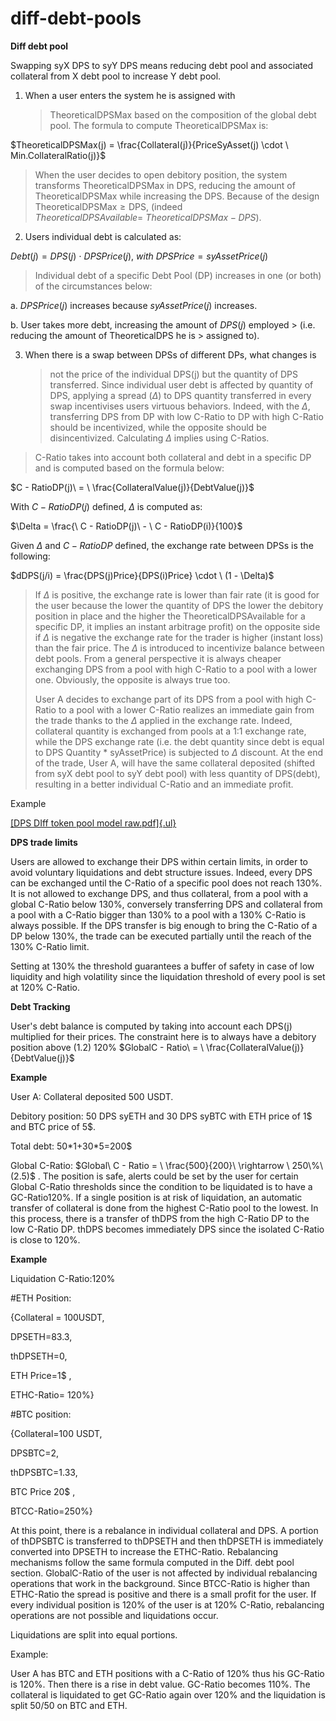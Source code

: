 # diff-debt-pools

**Diff debt pool**

Swapping syX DPS to syY DPS means reducing debt pool and associated
collateral from X debt pool to increase Y debt pool.

1.  When a user enters the system he is assigned with
    > $\text{TheoreticalDPSMax}$ based on the composition of the global
    > debt pool. The formula to compute $\text{TheoreticalDPSMax}$ is:

$TheoreticalDPSMax(j) = \frac{Collateral(j)}{PriceSyAsset(j) \cdot \ Min.CollateralRatio(j)}$

> When the user decides to open debitory position, the system transforms
> $\text{TheoreticalDPSMax}$ in $\text{DPS}$, reducing the amount of
> $\text{TheoreticalDPSMax}$ while increasing the $\text{DPS}$. Because
> of the design $\text{TheoreticalDPSMax} \geq \text{DPS}$, (indeed
> $TheoreticalDPSAvailable = \ TheoreticalDPSMax - DPS$).

2.  Users individual debt is calculated as:

$Debt(j) = DPS(j)\  \cdot \ DPSPrice(j),\ with\ DPSPrice = syAssetPrice(j)$

> Individual debt of a specific Debt Pool (DP) increases in one (or
> both) of the circumstances below:

a.  $DPSPrice(j)$ increases because $syAssetPrice(j)$ increases.

b.  User takes more debt, increasing the amount of $DPS(j)$ employed
    > (i.e. reducing the amount of $\text{TheoreticalDPS}$ he is
    > assigned to).


3.  When there is a swap between DPSs of different DPs, what changes is
    > not the price of the individual DPS(j) but the quantity of DPS
    > transferred. Since individual user debt is affected by quantity of
    > DPS, applying a spread ($\Delta$) to DPS quantity transferred in
    > every swap incentivises users virtuous behaviors. Indeed, with the
    > $\Delta$, transferring DPS from DP with low C-Ratio to DP with
    > high C-Ratio should be incentivized, while the opposite should be
    > disincentivized. Calculating $\Delta$ implies using C-Ratios.

> C-Ratio takes into account both collateral and debt in a specific DP
> and is computed based on the formula below:

$C - RatioDP(j)\  = \ \frac{CollateralValue(j)}{DebtValue(j)}$

With $C - RatioDP(j)$ defined, $\Delta$ is computed as:

$\Delta = \frac{\ C - RatioDP(j)\  - \ C - RatioDP(i)}{100}$

Given $\Delta$ and $C - RatioDP$ defined, the exchange rate between DPSs
is the following:

$dDPS(j/i) = \frac{DPS(j)Price}{DPS(i)Price} \cdot \ (1 - \Delta)$

> If $\Delta$ is positive, the exchange rate is lower than fair rate (it
> is good for the user because the lower the quantity of DPS the lower
> the debitory position in place and the higher the
> $\text{TheoreticalDPSAvailable}$ for a specific DP, it implies an
> instant arbitrage profit) on the opposite side if $\Delta$ is negative
> the exchange rate for the trader is higher (instant loss) than the
> fair price. The $\Delta$ is introduced to incentivize balance between
> debt pools. From a general perspective it is always cheaper exchanging
> DPS from a pool with high C-Ratio to a pool with a lower one.
> Obviously, the opposite is always true too.
>
> User A decides to exchange part of its DPS from a pool with high
> C-Ratio to a pool with a lower C-Ratio realizes an immediate gain from
> the trade thanks to the $\Delta$ applied in the exchange rate. Indeed,
> collateral quantity is exchanged from pools at a 1:1 exchange rate,
> while the DPS exchange rate (i.e. the debt quantity since debt is
> equal to DPS Quantity \* syAssetPrice) is subjected to $\Delta$
> discount. At the end of the trade, User A, will have the same
> collateral deposited (shifted from syX debt pool to syY debt pool)
> with less quantity of DPS(debt), resulting in a better individual
> C-Ratio and an immediate profit.

Example

[[DPS DIff token pool model
raw.pdf]{.ul}](https://drive.google.com/file/d/1-UfxustesZvExcEnLqb6zJ47DZtQfb5f/view?usp=sharing)

**DPS trade limits**

Users are allowed to exchange their DPS within certain limits, in order
to avoid voluntary liquidations and debt structure issues. Indeed, every
DPS can be exchanged until the C-Ratio of a specific pool does not reach
130%. It is not allowed to exchange DPS, and thus collateral, from a
pool with a global C-Ratio below 130%, conversely transferring DPS and
collateral from a pool with a C-Ratio bigger than 130% to a pool with a
130% C-Ratio is always possible. If the DPS transfer is big enough to
bring the C-Ratio of a DP below 130%, the trade can be executed
partially until the reach of the 130% C-Ratio limit.

Setting at 130% the threshold guarantees a buffer of safety in case of
low liquidity and high volatility since the liquidation threshold of
every pool is set at 120% C-Ratio.

**Debt Tracking**

User's debt balance is computed by taking into account each DPS(j)
multiplied for their prices. The constraint here is to always have a
debitory position above (1.2) 120%
$GlobalC - Ratio\  = \ \frac{CollateralValue(j)}{DebtValue(j)}$

**Example**

User A: Collateral deposited 500 USDT.

Debitory position: 50 DPS syETH and 30 DPS syBTC with ETH price of 1\$
and BTC price of 5\$.

Total debt: 50\*1+30\*5=200\$

Global C-Ratio:
$Global\ C - Ratio = \ \frac{500}{200}\  \rightarrow \ 250\%\ (2.5)$ .
The position is safe, alerts could be set by the user for certain Global
C-Ratio thresholds since the condition to be liquidated is to have a
GC-Ratio120%. If a single position is at risk of liquidation, an
automatic transfer of collateral is done from the highest C-Ratio pool
to the lowest. In this process, there is a transfer of thDPS from the
high C-Ratio DP to the low C-Ratio DP. thDPS becomes immediately DPS
since the isolated C-Ratio is close to 120%.

**Example**

Liquidation C-Ratio:120%

#ETH Position: 

\{Collateral = 100USDT,

DPSETH=83.3,

thDPSETH=0,

ETH Price=1\$ ,

ETHC-Ratio= 120%\}

#BTC position: 

\{Collateral=100 USDT,

DPSBTC=2,

thDPSBTC=1.33,

BTC Price 20\$ ,

BTCC-Ratio=250%\}

At this point, there is a rebalance in individual collateral and DPS. A
portion of thDPSBTC is transferred to thDPSETH and then thDPSETH is
immediately converted into DPSETH to increase the ETHC-Ratio.
Rebalancing mechanisms follow the same formula computed in the Diff.
debt pool section. GlobalC-Ratio of the user is not affected by
individual rebalancing operations that work in the background. Since
BTCC-Ratio is higher than ETHC-Ratio the spread is positive and there is
a small profit for the user. If every individual position is 120% of the
user is at 120% C-Ratio, rebalancing operations are not possible and
liquidations occur.

Liquidations are split into equal portions.

Example:

User A has BTC and ETH positions with a C-Ratio of 120% thus his
GC-Ratio is 120%. Then there is a rise in debt value. GC-Ratio becomes
110%. The collateral is liquidated to get GC-Ratio again over 120% and
the liquidation is split 50/50 on BTC and ETH.
